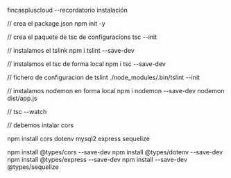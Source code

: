 fincaspluscloud --recordatorio instalación 

// crea el package.json
npm init -y 

//  crea el paquete de tsc de configuracions
tsc --init

// instalamos el tslink
npm i tslint --save-dev

// instalamos el tsc de forma local
npm i tsc --save-dev

// fichero de configuracion de tslint
./node_modules/.bin/tslint --init

// instalamos nodemon en forma local 
 npm i nodemon --save-dev
 nodemon dist/app.js 

 //
 tsc --watch

 // debemos intalar cors

npm install cors dotenv mysql2 express sequelize


npm install @types/cors --save-dev
npm install @types/dotenv --save-dev
npm install @types/express --save-dev
npm install --save-dev @types/sequelize
